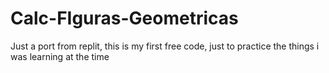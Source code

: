 # Calc-FIguras-Geometricas
Just a port from replit, this is my first free code, just to practice the things i was learning at the time
